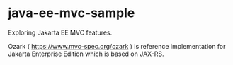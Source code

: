 # java-ee-mvc-sample
Exploring Jakarta EE MVC features.

Ozark ( https://www.mvc-spec.org/ozark ) is reference implementation for  Jakarta Enterprise Edition which is based on JAX-RS.
